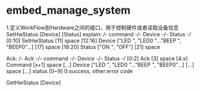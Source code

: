 # embed_manage_system

1.定义WorkFlow到Hardware之间的接口，用于控制硬件或者读取设备信息
SetHwStatus [Device] [Status]
explain:
    /- command -/- Device -/- Status -/
    [0:10]  SetHwStatus
    [11]    space
    [12:16] Device ["LED  ", "LED0 "..."BEEP ", "BEEP0"...]
    [17]    space
    [18:20] Status ["ON ", "OFF"]
    [21]    space


Ack:
    /- Ack -/- command -/- Device -/- Status -/
    [0:2]   Ack
    [3]     space
    [4:x]   Command
    [x+1]   space
    [...]   Device ["LED  ", "LED0 "..."BEEP ", "BEEP0"...]
    [...]   space
    [...]   status [0~9] 0:success, other:error code

GetHwStatus [Device]
    